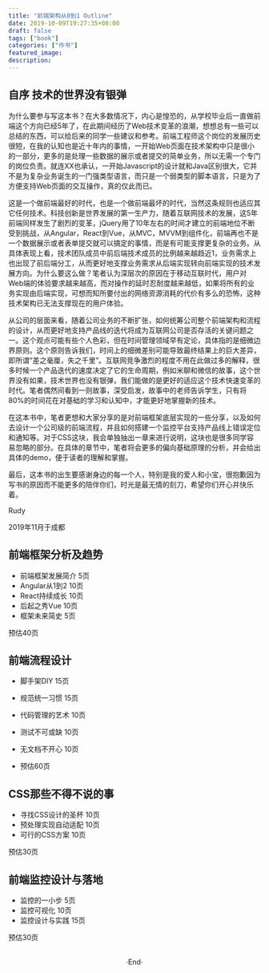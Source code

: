 ```yaml
---
title: "前端架构从0到1 Outline"
date: 2019-10-09T19:27:35+08:00
draft: false
tags: ["book"]
categories: ["作书"]
featured_image: 
description: 
---
```

## 自序 技术的世界没有银弹

为什么要参与写这本书？在大多数情况下，内心是惶恐的，从学校毕业后一直做前端这个方向已经5年了，在此期间经历了Web技术变革的浪潮，想想总有一些可以总结的东西，可以给后来的同学一些建议和参考。前端工程师这个岗位的发展历史很短，在我的认知也是近十年内的事情，一开始Web页面在技术架构中只是很小的一部分，更多的是处理一些数据的展示或者提交的简单业务，所以无需一个专门的岗位负责。就连XX也承认，一开始Javascript的设计就和Java区别很大，它并不是为复杂业务诞生的一门强类型语言，而只是一个弱类型的脚本语言，只是为了方便支持Web页面的交互操作，真的仅此而已。

这是一个做前端最好的时代，也是一个做前端最坏的时代，当然这条规则也适应其它任何技术。科技创新是世界发展的第一生产力，随着互联网技术的发展，这5年前端同样发生了剧烈的变革，jQuery用了10年左右的时间才建立的前端地位不断受到挑战，从Angular，React到Vue，从MVC，MVVM到组件化，前端再也不是一个数据展示或者表单提交就可以搞定的事情，而是有可能支撑更复杂的业务。从具体表现上看，技术团队成员中前后端技术成员的比例越来越趋近1，业务需求上也出现了前后端分工，从而更好地支撑业务需求从后端实现转向前端实现的技术发展方向。为什么要这么做？笔者认为深层次的原因在于移动互联时代，用户对Web端的体验要求越来越高，而对操作的延时忍耐度越来越低，如果将所有的业务实现由后端实现，可想而知所要付出的网络资源消耗的代价有多么的恐怖，这种技术架构已无法支撑现在的用户体验。

从公司的层面来看，随着公司业务的不断扩张，如何统筹公司整个前端架构和流程的设计，从而更好地支持产品线的迭代将成为互联网公司是否存活的关键问题之一。这个观点可能有些个人色彩，但在时间管理领域早有定论，具体指的是细微边界原则。这个原则告诉我们，时间上的细微差别可能导致最终结果上的巨大差异，即所谓“差之毫厘，失之千里”。互联网竞争激烈的程度不用在此做过多的解释，很多时候一个产品迭代的速度决定了它的生命周期，例如米聊和微信的故事，这个世界没有如果，技术世界也没有银弹，我们能做的是更好的适应这个技术快速变革的时代。笔者偶然间看到一则故事，深受启发，故事中的老师告诉学生，只有将80%的时间花在对基础的学习和认知中，才能更好地掌握新的技术。

在这本书中，笔者更想和大家分享的是对前端框架底层实现的一些分享，以及如何去设计一个公司级的前端流程，并且如何搭建一个监控平台支持产品线上错误定位和通知等。对于CSS这块，我会单独抽出一章来进行说明，这块也是很多同学容易忽略的部分。在具体的章节中，笔者将会更多的偏向基础原理的分析，并会给出具体的demo，便于读者的理解和掌握。

最后，这本书的出生要感谢身边的每一个人，特别是我的爱人和小宝，很抱歉因为写书的原因而不能更多的陪伴你们，时光是最无情的刻刀，希望你们开心并快乐着。

Rudy 

2019年11月于成都


## 前端框架分析及趋势 

- 前端框架发展简介 5页
- Angular从1到2 10页
- React持续成长 10页
- 后起之秀Vue 10页
- 框架未来简史 5页

预估40页

## 前端流程设计 

- 脚手架DIY 15页
- 规范统一习惯 15页
- 代码管理的艺术 10页
- 测试不可或缺 10页
- 无文档不开心 10页

- 预估60页

## CSS那些不得不说的事

- 寻找CSS设计的圣杯 10页
- 预处理实现自动适配 10页
- 可行的CSS方案 10页

预估30页

## 前端监控设计与落地

- 监控的一小步 5页
- 监控可视化 10页
- 监控设计与实践 15页

预估30页

<br>

<center>  ·End·  </center>